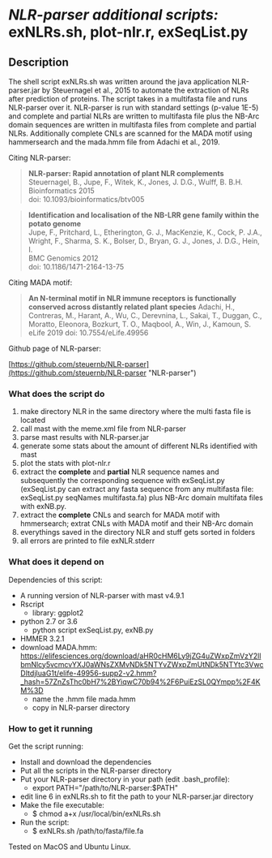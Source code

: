 # *NLR-parser additional scripts:* exNLRs.sh, plot-nlr.r, exSeqList.py

## Description

The shell script exNLRs.sh was written around the java application NLR-parser.jar by Steuernagel et al., 2015 to automate the extraction of NLRs after prediction of proteins. The script takes in a multifasta file and runs NLR-parser over it. NLR-parser is run with standard settings (p-value 1E-5) and complete and partial NLRs are written to multifasta file plus the NB-Arc domain sequences are written in multifasta files from complete and partial NLRs.
Additionally complete CNLs are scanned for the MADA motif using hammersearch and the mada.hmm file from Adachi et al., 2019.

Citing NLR-parser:

> **NLR-parser: Rapid annotation of plant NLR complements**\
> Steuernagel, B., Jupe, F., Witek, K., Jones, J. D.G., Wulff, B. B.H.\
> Bioinformatics 2015\
> doi: 10.1093/bioinformatics/btv005

> **Identification and localisation of the NB-LRR gene family within the potato genome**\
> Jupe, F., Pritchard, L., Etherington, G. J., MacKenzie, K., Cock, P. J.A., Wright, F., Sharma, S. K., Bolser, D., Bryan, G. J., Jones, J. D.G., Hein, I.\
> BMC Genomics 2012\
> doi: 10.1186/1471-2164-13-75

Citing MADA motif:

> **An N-terminal motif in NLR immune receptors is functionally conserved across distantly related plant species**
> Adachi, H., Contreras, M., Harant, A., Wu, C., Derevnina, L., Sakai, T., Duggan, C., Moratto, Eleonora, Bozkurt, T. O., Maqbool, A., Win, J., Kamoun, S.
> eLife 2019
> doi: 10.7554/eLife.49956

Github page of NLR-parser:

[https://github.com/steuernb/NLR-parser](https://github.com/steuernb/NLR-parser "NLR-parser")

### What does the script do

  1. make directory NLR in the same directory where the multi fasta file is located
  2. call mast with the meme.xml file from NLR-parser
  3. parse mast results with NLR-parser.jar
  4. generate some stats about the amount of different NLRs identified with mast
  5. plot the stats with plot-nlr.r
  6. extract the **complete** and **partial** NLR sequence names and subsequently the corresponding sequence with exSeqList.py (exSeqList.py can extract any fasta sequence from any multifasta file: exSeqList.py seqNames multifasta.fa) plus NB-Arc domain multifata files  with exNB.py.
  7. extract the **complete** CNLs and search for MADA motif with hmmersearch; extrat CNLs with MADA motif and their NB-Arc domain
  8. everythings saved in the directory NLR and stuff gets sorted in folders
  9. all errors are printed to file exNLR.stderr

### What does it depend on

Dependencies of this script:

  - A running version of NLR-parser with mast v4.9.1
  - Rscript
    - library: ggplot2
  - python 2.7 or 3.6
    - python script exSeqList.py, exNB.py
  - HMMER 3.2.1
  - download MADA.hmm: https://elifesciences.org/download/aHR0cHM6Ly9jZG4uZWxpZmVzY2llbmNlcy5vcmcvYXJ0aWNsZXMvNDk5NTYvZWxpZmUtNDk5NTYtc3VwcDItdjIuaG1t/elife-49956-supp2-v2.hmm?_hash=57ZnZsThc0bH7%2BYiqwC70b94%2F6PuiEzSL0QYmpp%2F4KM%3D
    - name the .hmm file mada.hmm
    - copy in NLR-parser directory

### How to get it running

Get the script running:

  - Install and download the dependencies
  - Put all the scripts in the NLR-parser directory
  - Put your NLR-parser directory in your path (edit .bash_profile):
    - export PATH="/path/to/NLR-parser:$PATH"
  - edit line 6 in exNLRs.sh to fit the path to your NLR-parser.jar directory
  - Make the file executable:
    - $ chmod a+x /usr/local/bin/exNLRs.sh
  - Run the script:
    - $ exNLRs.sh /path/to/fasta/file.fa
 

Tested on MacOS and Ubuntu Linux.

